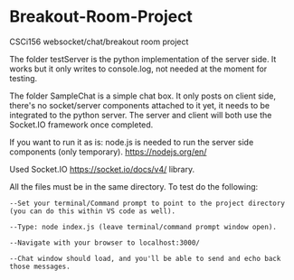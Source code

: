 # Breakout-Room-Project
CSCi156 websocket/chat/breakout room project

The folder testServer is the python implementation of the server side. It works but it only writes to console.log, not needed at the moment for testing.

The folder SampleChat is a simple chat box. It only posts on client side, there's no socket/server components attached to it yet, it needs to be integrated to the python server. The server and client will both use the Socket.IO framework once completed. 


If you want to run it as is:
node.js is needed to run the server side components (only temporary).
https://nodejs.org/en/

Used Socket.IO https://socket.io/docs/v4/ library.

All the files must be in the same directory. To test do the following:

	--Set your terminal/Command prompt to point to the project directory (you can do this within VS code as well).

	--Type: node index.js (leave terminal/command prompt window open).

	--Navigate with your browser to localhost:3000/

	--Chat window should load, and you'll be able to send and echo back those messages.
